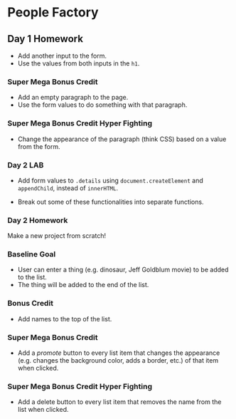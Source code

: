 # People Factory
## Day 1 Homework

* Add another input to the form.
* Use the values from both inputs in the `h1`.

### Super Mega Bonus Credit

* Add an empty paragraph to the page.
* Use the form values to do something with that paragraph.

### Super Mega Bonus Credit Hyper Fighting

* Change the appearance of the paragraph (think CSS) based on a value from the form.

### Day 2 LAB

* Add form values to `.details` using `document.createElement` and `appendChild`, instead of `innerHTML`.

* Break out some of these functionalities into separate functions.

### Day 2 Homework

Make a new project from scratch!

### Baseline Goal

* User can enter a thing (e.g. dinosaur, Jeff Goldblum movie) to be added to the list.
* The thing will be added to the end of the list.

### Bonus Credit

* Add names to the top of the list.

### Super Mega Bonus Credit

* Add a _promote_ button to every list item that changes the appearance (e.g. changes the background color, adds a border, etc.) of that item when clicked.

### Super Mega Bonus Credit Hyper Fighting

* Add a delete button to every list item that removes the name from the list when clicked.